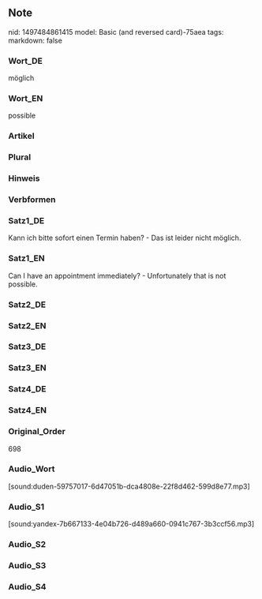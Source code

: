 ## Note
nid: 1497484861415
model: Basic (and reversed card)-75aea
tags: 
markdown: false

### Wort_DE
möglich

### Wort_EN
possible

### Artikel


### Plural


### Hinweis


### Verbformen


### Satz1_DE
Kann ich bitte sofort einen Termin haben? - Das ist leider nicht möglich.

### Satz1_EN
Can I have an appointment immediately? - Unfortunately that is not possible.

### Satz2_DE


### Satz2_EN


### Satz3_DE


### Satz3_EN


### Satz4_DE


### Satz4_EN


### Original_Order
698

### Audio_Wort
[sound:duden-59757017-6d47051b-dca4808e-22f8d462-599d8e77.mp3]

### Audio_S1
[sound:yandex-7b667133-4e04b726-d489a660-0941c767-3b3ccf56.mp3]

### Audio_S2


### Audio_S3


### Audio_S4

